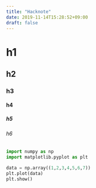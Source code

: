 ```yaml
---
title: "Hacknote"
date: 2019-11-14T15:28:52+09:00
draft: false 
---
```


# h1

## h2

### h3

#### h4

##### h5

###### h6

```python
import numpy as np
import matplotlib.pyplot as plt 

data = np.array((1,2,3,4,5,6,7))
plt.plot(data)
plt.show()
```
